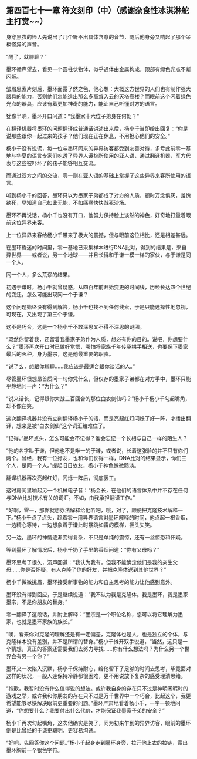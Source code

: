 ## 第四百七十一章 符文刻印（中）（感谢杂食性冰淇淋舵主打赏~~）
身穿黑衣的怪人先说出了几个听不出具体含意的音节，随后他身旁又响起了那个呆板怪异的声音。

“醒了，就聊聊？”

墨环循声望去，看见一个圆柱状物体，似乎通体由金属构成，顶部有绿色光点不断闪烁。

皱眉思索片刻后，墨环面露了然之色，他心想：大概这方世界的人们也有制作强大器具的能力，否则他们怎能造出那么多高耸入云的天塔高楼？而眼前这个闪着绿色光点的器具，应该有着更加神奇的能力，能让自己听懂对方的语言。

犹豫半晌，墨环开口问道：“我墨家十六位子弟身在何处？”

在翻译机器将墨环的问题翻译成普通话讲述出来后，杨小千当即给出回复：“你是说那些跟你一起过来的孩子？他们现在正在休息，不用担心他们的安全。”

杨小千没有说谎，每一位与墨环同来的异界访客都受到友善对待，多亏此前零一基地与华夏的语言专家们吃透了异界人谭棕所使用的亚人语，通过翻译机器，军方代表与这些被吓坏了的孩子能够相互交流。

而通过双方之间的交流，零一则在亚人语的基础上掌握了这些异界来客所使用的语言。

听到杨小千的回答，墨环只以为墨家子弟都成了对方的人质，顿时万念俱灰，羞愧欲死，早知道自己如此无能，不如痛痛快快战死沙场。

墨环不再说话，杨小千也没有开口，他努力保持脸上淡然的神色，好奇地打量着眼前这位异界来客。

上一位异界来客给杨小千带来了极大的震撼，但与眼前这位相比，还是相差甚远。

在墨环昏迷的时间里，零一基地已采集样本进行DNA比对，得到的结果是，来自异世界——或者说，另一个地球——并且长得和于谦一模一样的家伙，与于谦是同一个人。

同一个人，多么荒谬的结果。

初遇于谦时，杨小千就曾疑惑，从四百年前开始变更的时间线，历经长达四个世纪的变迁，怎么可能出现同一个于谦？

这个问题始终没有得到解答，杨小千也找不到任何线索，于是只能选择性地忽视，可现在，又出现了第三个于谦。

这不是巧合，这是一个杨小千不敢深思又不得不深思的谜团。

“既然你留着我，还留着我墨家子弟作为人质，想必有你的目的。说吧，你想要什么？”墨环再次开口时已做好觉悟，哪怕将家族千年传承拱手相送，也要保下墨家最后的火种，身为墨宗，这是他最重要的职责。

“说了么，想跟你聊聊……我应该是最适合跟你谈话的人。”

尽管墨环很想昂首质问一句你凭什么，但仅存的墨家子弟都在对方手中，墨环只能平静地问一声：“为什么？”

“说来话长，记得跟你大战三百回合的那位白衣剑仙吗？”杨小千杨小千勾起嘴角，却不像在笑。

这次翻译机器并没有立刻翻译杨小千的话，而是亮起红灯闪烁了好一阵，才播出翻译，想来是被“白衣剑仙”这个词汇给难住了。

“记得。”墨环点头，怎么可能会不记得？谁会忘记一个长相与自己一样的陌生人？

“他的名字叫于谦，但他也不是唯一的于谦，或者说，长着这张脸的并不只有你们两个。曾经，我有一位好友，也和你们长得一样，DNA比对的结果显示，你们三个人，是同一个人。”提起旧日故友，杨小千神色微微黯淡。

翻译机器再次亮起红灯，闪烁一阵后，彻底罢工。

这时房间里响起另一个机械电子音：“杨会长，在他们的语言体系中并不存在任何与DNA比对技术有关的词汇。不如，由我承担翻译工作。”

“好啊，零一，那你就想办法解释给他听吧，哦，对了，顺便把克隆技术解释一下。”杨小千点了点头，趁着零一用异界语言对墨环解释的时间，他点起一根香烟，一边精心等待，一边想象着于谦此时暴跳如雷的模样，摇头失笑。

另一边，墨环的神情逐渐变得复杂，不只是单纯的震惊，还有一丝惊恐和怀疑。

等到墨环了解情况后，杨小千扔了手里的香烟问道：“你有父母吗？”

墨环思考了很久，沉声回道：“我认为我有，但我不能确定他们是我的亲生父母……你是否怀疑，有人克隆了你的好友，并把克隆体送到其他世界？”

杨小千微微挑眉，墨环接受新事物的能力和自主思考的能力让他感到意外。

墨环没有得到回应，于是继续说道：“我不认为我是克隆体。我是墨环，我是墨家墨宗，不是你朋友的替身。”

零一翻译了这段话，并附上解释：“墨宗是一个职位名称，您可以将它理解为墨家，也就是墨环家族的族长。”

“噢，看来你对克隆的理解还是有一定偏差，克隆体也是人，也是独立的个体，与克隆样本没有差别，并不是所谓的替身。”杨小千摊开双手说道，“当然，这只是一个猜想，真正的答案还需要我们去努力寻找……你有什么想法吗？为什么另一个世界会有另一个你？”

墨环又一次陷入沉默，杨小千保持耐心，给他留下了足够的时间去思考，毕竟面对这样的状况，一般人连保持冷静都很困难，更不用说放下复杂的感受理清思绪。

“抱歉，我暂时没有什么值得说的想法。或许我自身的存在只不过是神明闲暇时的游戏之举，或许我和你朋友的存在只不过是万千世界中一个巧合，比起这个，我更希望能够尽快解决眼前更重要的问题。”墨环严肃地看着杨小千，一字一顿地问道，“你想要什么？我要付出什么代价，才能保证我墨家子弟的安全？”

杨小千再次勾起嘴角，这次他确实是笑了，同为初来乍到的异界访客，眼前的墨环倒是比曾经的于谦更聪明，更容易沟通。

“好吧，先回答你这个问题。”杨小千起身走到墨环身旁，拉开他上衣的拉链，露出墨环胸前一个银色字符。

